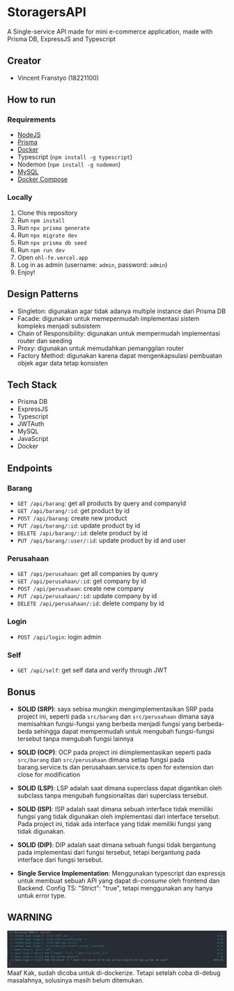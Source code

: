 # StoragersAPI
A Single-service API made for mini e-commerce application, made with Prisma DB, ExpressJS and Typescript

## Creator
- Vincent Franstyo (18221100)

## How to run

### Requirements
- [NodeJS](https://nodejs.org/en/download/)
- [Prisma](https://www.prisma.io/docs/getting-started/setup-prisma/start-from-scratch-sql-typescript-postgres)
- [Docker](https://docs.docker.com/get-docker/)
- Typescript (`npm install -g typescript`)
- Nodemon (`npm install -g nodemon`)
- [MySQL](https://dev.mysql.com/downloads/installer/)
- [Docker Compose](https://docs.docker.com/compose/install/)

### Locally
1. Clone this repository
2. Run `npm install`
3. Run `npx prisma generate`
4. Run `npx migrate dev`
5. Run `npx prisma db seed`
6. Run `npm run dev`
7. Open `ohl-fe.vercel.app`
8. Log in as admin (username: `admin`, password: `admin`)
9. Enjoy!

## Design Patterns
- Singleton: digunakan agar tidak adanya multiple instance dari Prisma DB
- Facade: digunakan untuk memepermudah implementasi sistem kompleks menjadi subsistem
- Chain of Responsibility: digunakan untuk mempermudah implementasi router dan seeding
- Proxy: digunakan untuk memudahkan pemanggilan router
- Factory Method: digunakan karena dapat mengenkapsulasi pembuatan objek agar data tetap konsisten

## Tech Stack
- Prisma DB
- ExpressJS
- Typescript
- JWTAuth
- MySQL
- JavaScript
- Docker

## Endpoints
### Barang
- `GET /api/barang`: get all products by query and companyId
- `GET /api/barang/:id`: get product by id
- `POST /api/barang`: create new product
- `PUT /api/barang/:id`: update product by id
- `DELETE /api/barang/:id`: delete product by id
- `PUT /api/barang/:user/:id`: update product by id and user

### Perusahaan
- `GET /api/perusahaan`: get all companies by query
- `GET /api/perusahaan/:id`: get company by id
- `POST /api/perusahaan`: create new company
- `PUT /api/perusahaan/:id`: update company by id
- `DELETE /api/perusahaan/:id`: delete company by id

### Login
- `POST /api/login`: login admin

### Self
- `GET /api/self`: get self data and verify through JWT

## Bonus
- **SOLID (SRP)**: saya sebisa mungkin mengimplementasikan SRP pada project ini, seperti pada `src/barang` dan `src/perusahaan` dimana saya memisahkan fungsi-fungsi yang berbeda menjadi fungsi yang berbeda-beda sehingga dapat mempermudah untuk mengubah fungsi-fungsi tersebut tanpa mengubah fungsi lainnya
- **SOLID (OCP)**: OCP pada project ini diimplementasikan seperti pada `src/barang` dan `src/perusahaan` dimana setiap fungsi pada barang.service.ts dan perusahaan.service.ts open for extension dan close for modification
- **SOLID (LSP)**: LSP adalah saat dimana superclass dapat digantikan oleh subclass tanpa mengubah fungsionalitas dari superclass tersebut.
- **SOLID (ISP)**: ISP adalah saat dimana sebuah interface tidak memiliki fungsi yang tidak digunakan oleh implementasi dari interface tersebut. Pada project ini, tidak ada interface yang tidak memiliki fungsi yang tidak digunakan.
- **SOLID (DIP)**: DIP adalah saat dimana sebuah fungsi tidak bergantung pada implementasi dari fungsi tersebut, tetapi bergantung pada interface dari fungsi tersebut.

- **Single Service Implementation**: Menggunakan typescript dan expressjs untuk membuat sebuah API yang dapat di-_consume_ oleh frontend dan Backend. Config TS: "Strict": "true", tetapi menggunakan any hanya untuk error type.

## WARNING
![img.png](img.png)
Maaf Kak, sudah dicoba untuk di-dockerize. Tetapi setelah coba di-debug masalahnya, solusinya masih belum ditemukan.

